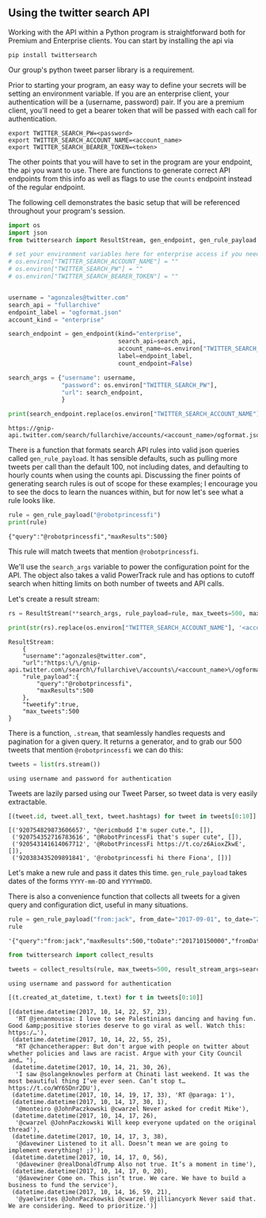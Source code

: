 
## Using the twitter search API

Working with the API within a Python program is straightforward both for Premium and Enterprise clients. You can start by installing the api via

`pip install twittersearch`

Our group's python tweet parser library is a requirement.

Prior to starting your program, an easy way to define your secrets will be setting an environment variable. If you are an enterprise client, your authentication will be a (username, password) pair. If you are a premium client, you'll need to get a bearer token that will be passed with each call for authentication.

```
export TWITTER_SEARCH_PW=<password>
export TWITTER_SEARCH_ACCOUNT_NAME=<account_name>
export TWITTER_SEARCH_BEARER_TOKEN=<token>
```


The other points that you will have to set in the program are your endpoint, the api you want to use. There are functions to generate correct API endpoints from this info as well as flags to use the `counts` endpoint instead of the regular endpoint.

The following cell demonstrates the basic setup that will be referenced throughout your program's session.


```python
import os
import json
from twittersearch import ResultStream, gen_endpoint, gen_rule_payload

# set your environment variables here for enterprise access if you need to
# os.environ["TWITTER_SEARCH_ACCOUNT_NAME"] = ""
# os.environ["TWITTER_SEARCH_PW"] = ""
# os.environ["TWITTER_SEARCH_BEARER_TOKEN"] = ""


username = "agonzales@twitter.com"
search_api = "fullarchive"
endpoint_label = "ogformat.json"
account_kind = "enterprise"

search_endpoint = gen_endpoint(kind="enterprise", 
                               search_api=search_api,
                               account_name=os.environ["TWITTER_SEARCH_ACCOUNT_NAME"],
                               label=endpoint_label,
                               count_endpoint=False)

search_args = {"username": username,
               "password": os.environ["TWITTER_SEARCH_PW"],
               "url": search_endpoint,
               }

print(search_endpoint.replace(os.environ["TWITTER_SEARCH_ACCOUNT_NAME"], '<account_name>'))
```

    https://gnip-api.twitter.com/search/fullarchive/accounts/<account_name>/ogformat.json


There is a function that formats search API rules into valid json queries called `gen_rule_payload`. It has sensible defaults, such as pulling more tweets per call than the default 100, not including dates, and defaulting to hourly counts when using the counts api. Discussing the finer points of generating search rules is out of scope for these examples; I encourage you to see the docs to learn the nuances within, but for now let's see what a rule looks like.


```python
rule = gen_rule_payload("@robotprincessfi")
print(rule)
```

    {"query":"@robotprincessfi","maxResults":500}


This rule will match tweets that mention `@robotprincessfi`.

We'll use the `search_args` variable to power the configuration point for the API. The object also takes a valid PowerTrack rule and has options to cutoff search when hitting limits on both number of tweets and API calls.

Let's create a result stream:


```python
rs = ResultStream(**search_args, rule_payload=rule, max_tweets=500, max_pages=1)
```


```python
print(str(rs).replace(os.environ["TWITTER_SEARCH_ACCOUNT_NAME"], '<account_name>'))
```

    ResultStream: 
    	{
        "username":"agonzales@twitter.com",
        "url":"https:\/\/gnip-api.twitter.com\/search\/fullarchive\/accounts\/<account_name>\/ogformat.json",
        "rule_payload":{
            "query":"@robotprincessfi",
            "maxResults":500
        },
        "tweetify":true,
        "max_tweets":500
    }


There is a function, `.stream`, that seamlessly handles requests and pagination for a given query. It returns a generator, and to grab our 500 tweets that mention `@robotprincessfi` we can do this:


```python
tweets = list(rs.stream())
```

    using username and password for authentication


Tweets are lazily parsed using our Tweet Parser, so tweet data is very easily extractable.


```python
[(tweet.id, tweet.all_text, tweet.hashtags) for tweet in tweets[0:10]]
```




    [('920754829873606657', "@ericmbudd I'm super cute.", []),
     ('920754352716783616', "@RobotPrincessFi that's super cute", []),
     ('920543141614067712', '@RobotPrincessFi https://t.co/z6AioxZkwE', []),
     ('920383435209891841', '@robotprincessfi hi there Fiona', [])]



Let's make a new rule and pass it dates this time. `gen_rule_payload` takes dates of the forms `YYYY-mm-DD` and `YYYYmmDD`.

There is also a convenience function that collects all tweets for a given query and configuration dict, useful in many situations. 


```python
rule = gen_rule_payload("from:jack", from_date="2017-09-01", to_date="2017-10-15")
rule
```




    '{"query":"from:jack","maxResults":500,"toDate":"201710150000","fromDate":"201709010000"}'




```python
from twittersearch import collect_results
```


```python
tweets = collect_results(rule, max_tweets=500, result_stream_args=search_args)
```

    using username and password for authentication



```python
[(t.created_at_datetime, t.text) for t in tweets[0:10]]
```




    [(datetime.datetime(2017, 10, 14, 22, 57, 23),
      'RT @jenanmoussa: I love to see Palestinians dancing and having fun. Good &amp;positive stories deserve to go viral as well. Watch this: https:/…'),
     (datetime.datetime(2017, 10, 14, 22, 55, 25),
      "RT @chancetherapper: But don't argue with people on twitter about whether policies and laws are racist. Argue with your City Council and… "),
     (datetime.datetime(2017, 10, 14, 21, 30, 26),
      'I saw @solangeknowles perform at Chinati last weekend. It was the most beautiful thing I’ve ever seen. Can’t stop t… https://t.co/WY6SDnr2DU'),
     (datetime.datetime(2017, 10, 14, 19, 17, 33), 'RT @paraga: 1'),
     (datetime.datetime(2017, 10, 14, 17, 30, 1),
      '@monteiro @JohnPaczkowski @cwarzel Never asked for credit Mike'),
     (datetime.datetime(2017, 10, 14, 17, 26),
      '@cwarzel @JohnPaczkowski Will keep everyone updated on the original thread'),
     (datetime.datetime(2017, 10, 14, 17, 3, 38),
      '@davewiner Listened to it all. Doesn’t mean we are going to implement everything! ;)'),
     (datetime.datetime(2017, 10, 14, 17, 0, 56),
      '@davewiner @realDonaldTrump Also not true. It’s a moment in time'),
     (datetime.datetime(2017, 10, 14, 17, 0, 20),
      '@davewiner Come on. This isn’t true. We care. We have to build a business to fund the service'),
     (datetime.datetime(2017, 10, 14, 16, 59, 21),
      '@yaelwrites @JohnPaczkowski @cwarzel @jilliancyork Never said that. We are considering. Need to prioritize.')]


